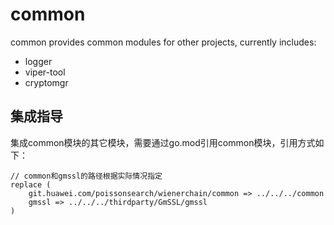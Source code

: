 # common
common provides common modules for other projects, currently includes:
* logger
* viper-tool
* cryptomgr

## 集成指导
集成common模块的其它模块，需要通过go.mod引用common模块，引用方式如下：
```
// common和gmssl的路径根据实际情况指定
replace (
	git.huawei.com/poissonsearch/wienerchain/common => ../../../common  
	gmssl => ../../../thirdparty/GmSSL/gmssl
)
```
